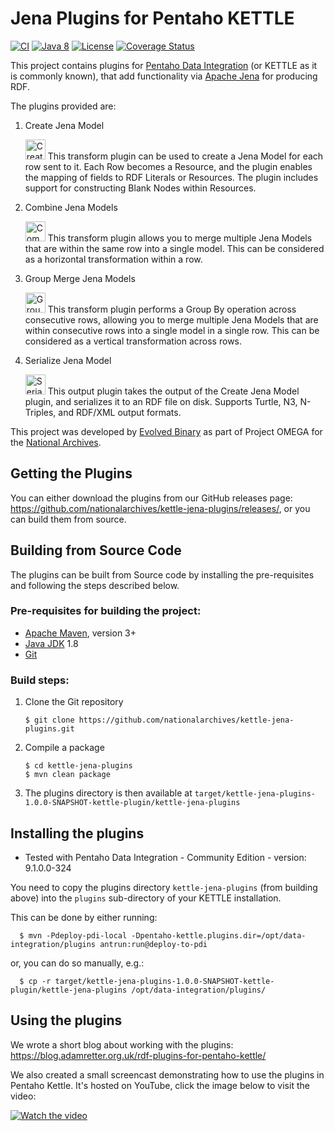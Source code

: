 # Jena Plugins for Pentaho KETTLE

[![CI](https://github.com/nationalarchives/kettle-jena-plugins/workflows/CI/badge.svg)](https://github.com/nationalarchives/kettle-jena-plugins/actions?query=workflow%3ACI)
[![Java 8](https://img.shields.io/badge/java-8+-blue.svg)](https://adoptopenjdk.net/)
[![License](https://img.shields.io/badge/license-MIT-blue.svg)](https://opensource.org/licenses/MIT)
[![Coverage Status](https://coveralls.io/repos/github/nationalarchives/kettle-jena-plugins/badge.svg?branch=main)](https://coveralls.io/github/nationalarchives/kettle-jena-plugins?branch=main)

This project contains plugins for [Pentaho Data Integration](https://github.com/pentaho/pentaho-kettle) (or KETTLE as it is commonly known),
that add functionality via [Apache Jena](https://jena.apache.org/) for producing RDF.

The plugins provided are:
1. Create Jena Model
   
    <img alt="Create Jena Model Icon" src="https://raw.githubusercontent.com/nationalarchives/kettle-jena-plugins/main/src/main/resources/JenaModelStep.svg" width="32"/>
    This transform plugin can be used to create a Jena Model for each row sent to it. Each Row becomes a Resource, and the plugin enables the mapping of fields to RDF Literals or Resources.
    The plugin includes support for constructing Blank Nodes within Resources.

2. Combine Jena Models
    
    <img alt="Combine Jena Models Icon" src="https://raw.githubusercontent.com/nationalarchives/kettle-jena-plugins/main/src/main/resources/JenaCombineStep.svg" width="32"/>
    This transform plugin allows you to merge multiple Jena Models that are within the same row into a single model. This can be considered as a horizontal transformation within a row.

2. Group Merge Jena Models

    <img alt="Group Merge Jena Models Icon" src="https://raw.githubusercontent.com/nationalarchives/kettle-jena-plugins/main/src/main/resources/JenaGroupMergeStep.svg" width="32"/>
    This transform plugin performs a Group By operation across consecutive rows, allowing you to merge multiple Jena Models that are within consecutive rows into a single model in a single row.
    This can be considered as a vertical transformation across rows.

4. Serialize Jena Model
    
    <img alt="Serialize Jena Model Icon" src="https://raw.githubusercontent.com/nationalarchives/kettle-jena-plugins/main/src/main/resources/JenaSerializerStep.svg" width="32"/>
    This output plugin takes the output of the Create Jena Model plugin, and serializes it to an RDF file on disk. Supports Turtle, N3, N-Triples, and RDF/XML output formats.

This project was developed by [Evolved Binary](https://evolvedbinary.com) as part of Project OMEGA for the [National Archives](https://nationalarchives.gov.uk).

## Getting the Plugins

You can either download the plugins from our GitHub releases page: https://github.com/nationalarchives/kettle-jena-plugins/releases/, or you can build them from source.

## Building from Source Code
The plugins can be built from Source code by installing the pre-requisites and following the steps described below.

### Pre-requisites for building the project:
* [Apache Maven](https://maven.apache.org/), version 3+
* [Java JDK](https://adoptopenjdk.net/) 1.8
* [Git](https://git-scm.com)

### Build steps:
1. Clone the Git repository
    ```
    $ git clone https://github.com/nationalarchives/kettle-jena-plugins.git
    ```

2. Compile a package
    ```
    $ cd kettle-jena-plugins
    $ mvn clean package
    ```
    
3. The plugins directory is then available at `target/kettle-jena-plugins-1.0.0-SNAPSHOT-kettle-plugin/kettle-jena-plugins`


## Installing the plugins
* Tested with Pentaho Data Integration - Community Edition - version: 9.1.0.0-324

You need to copy the plugins directory `kettle-jena-plugins` (from building above) into the `plugins` sub-directory of your KETTLE installation.

This can be done by either running:
```
  $ mvn -Pdeploy-pdi-local -Dpentaho-kettle.plugins.dir=/opt/data-integration/plugins antrun:run@deploy-to-pdi
```

or, you can do so manually, e.g.:
```
  $ cp -r target/kettle-jena-plugins-1.0.0-SNAPSHOT-kettle-plugin/kettle-jena-plugins /opt/data-integration/plugins/
```

## Using the plugins
We wrote a short blog about working with the plugins: https://blog.adamretter.org.uk/rdf-plugins-for-pentaho-kettle/

We also created a small screencast demonstrating how to use the plugins in Pentaho Kettle. It's hosted on YouTube, click the image below to visit the video:

[![Watch the video](https://img.youtube.com/vi/2uqG_z2Qy9g/maxresdefault.jpg)](https://www.youtube.com/embed/2uqG_z2Qy9g)
